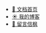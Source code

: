 - [📃 文档首页](/README)
- [☀️ 我的博客](https://www.bugjs.cn/)
- [📧 留言信枫](https://github.com/webyang-male/doc/issues)
<!-- - [💻 项目源码](https://github.com/webyang-male/doc) -->

